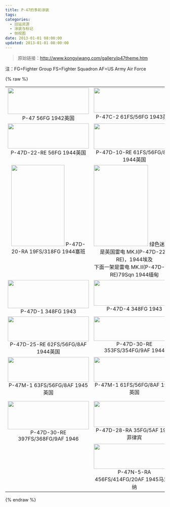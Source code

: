```yaml
---
title: P-47的多彩涂装
tags:
categories:
  - 旧站资源
  - 涂装与标记
  - 侧视图
date: 2013-01-01 08:00:00
updated: 2013-01-01 08:00:00
---
```


> 原始链接：http://www.kongyiwang.com/gallery/p47theme.htm

<!-- more -->

注：FG=Fighter Group FS=Fighter Squadron AF=US Army Air Force

{% raw %}
<table border="0" cellspacing="0" cellpadding="0">
<tr>
<td width="33%" valign="top" align="center"><img border="0" src="https://afwing-backup.img.noc.one/old-gallery/p47/p47c.jpg" width="256" height="83">
P-47 56FG 1942英国</td>
<td width="33%" valign="top" align="center"><img border="0" src="https://afwing-backup.img.noc.one/old-gallery/p47/p47c-2.jpg" width="256" height="79">
P-47C-2 61FS/56FG 1943英国</td>
<td width="34%" valign="top" align="center"><img border="0" src="https://afwing-backup.img.noc.one/old-gallery/p47/p47d-10.jpg" width="256" height="77">
P-47D-10 325FG 1943</td>
</tr>
<tr>
<td width="33%" valign="top" align="center"><img border="0" src="https://afwing-backup.img.noc.one/old-gallery/p47/p47d-22.jpg" width="256" height="79">
P-47D-22-RE 56FG 1944英国</td>
<td width="33%" valign="top" align="center"><img border="0" src="https://afwing-backup.img.noc.one/old-gallery/p47/p47d-10re.jpg" width="256" height="81">
P-47D-10-RE 61FS/56FG/8AF 1944英国</td>
<td width="34%" valign="top" align="center"><img border="0" src="https://afwing-backup.img.noc.one/old-gallery/p47/p47d-22re.jpg" width="256" height="80">
P-47D-22-RE 511FS/405FG/9AF 1944</td>
</tr>
<tr>
<td width="33%" valign="top" align="center" rowspan="3"><img border="0" src="https://afwing-backup.img.noc.one/old-gallery/p47/3d.jpg" width="168" height="256">
P-47D-20-RA 19FS/318FG 1944塞班</td>
<td width="33%" valign="top" align="center" rowspan="3"><img border="0" src="https://afwing-backup.img.noc.one/old-gallery/p47/3d-2.jpg" width="171" height="256">
绿色迷彩的是英国雷电 MK.I(P-47D-22-RE)，1944埃及<br>
下面一架是雷电 MK.II(P-47D-28-RE)79Sqn 1944缅甸</td>
<td width="34%" valign="top" align="center"><img border="0" src="https://afwing-backup.img.noc.one/old-gallery/p47/p47d-23.jpg" width="256" height="80">
P-47D-23-RA 10AF 1944印度</td>
</tr>
<tr>
<td width="34%" valign="top" align="center"><img border="0" src="https://afwing-backup.img.noc.one/old-gallery/p47/p47d-21.jpg" width="256" height="73">
P-47D-21-RE 92FS/81FG 1944&nbsp;</td>
</tr>
<tr>
<td width="34%" valign="top" align="center"><img border="0" src="https://afwing-backup.img.noc.one/old-gallery/p47/p47d-16.jpg" width="256" height="85">
P-47D-16-RE&nbsp; 310FS/58FG 1944</td>
</tr>
<tr>
<td valign="top" align="center" width="33%"><img border="0" src="https://afwing-backup.img.noc.one/old-gallery/p47/p47d-1.jpg" width="256" height="89">
P-47D-1 348FG 1943</td>
<td width="33%" valign="top" align="center"><img border="0" src="https://afwing-backup.img.noc.one/old-gallery/p47/p47d-4.jpg" width="256" height="81">
P-47D-4 348FG 1943</td>
<td width="34%" valign="top" align="center"><img border="0" src="https://afwing-backup.img.noc.one/old-gallery/p47/p47d-5.jpg" width="256" height="82">
P-47D-5 341FS/348FG 1943</td>
</tr>
<tr>
<td width="33%" valign="top" align="center"><img border="0" src="https://afwing-backup.img.noc.one/old-gallery/p47/p47d-25.jpg" width="256" height="78">
P-47D-25-RE 62FS/56FG/8AF 1944英国</td>
<td width="33%" valign="top" align="center"><img border="0" src="https://afwing-backup.img.noc.one/old-gallery/p47/p47d-30-1.jpg" width="256" height="77">
P-47D-30-RE 353FS/354FG/9AF 1944</td>
<td width="34%" valign="top" align="center"><img border="0" src="https://afwing-backup.img.noc.one/old-gallery/p47/p47d-30re.jpg" width="256" height="75">
P-47D-30-RE 353FS/354FG/9AF 1944</td>
</tr>
<tr>
<td width="33%" valign="top" align="center"><img border="0" src="https://afwing-backup.img.noc.one/old-gallery/p47/p47m-1.jpg" width="256" height="79">
P-47M-1 63FS/56FG/8AF 1945英国</td>
<td width="33%" valign="top" align="center"><img border="0" src="https://afwing-backup.img.noc.one/old-gallery/p47/p47m-1-1.jpg" width="256" height="78">
P-47M-1 61FS/56FG/8AF 1945英国</td>
<td width="34%" valign="top" align="center"><img border="0" src="https://afwing-backup.img.noc.one/old-gallery/p47/p47d-30.jpg" width="256" height="93">
P-47D-30-RA 512FS/406FG/9AF 1945</td>
</tr>
<tr>
<td width="33%" valign="top" align="center"><img border="0" src="https://afwing-backup.img.noc.one/old-gallery/p47/p47d-30-2.jpg" width="256" height="89">
P-47D-30-RE 397FS/368FG/9AF 1946</td>
<td width="33%" valign="top" align="center"><img border="0" src="https://afwing-backup.img.noc.one/old-gallery/p47/p47d-28.jpg" width="256" height="82">
P-47D-28-RA 35FG/5AF 1945菲律宾</td>
<td width="34%" valign="top" align="center"><img border="0" src="https://afwing-backup.img.noc.one/old-gallery/p47/p47d-28ra.jpg" width="256" height="81">
P-47D-28-RA 41FS/35FG/5AF 1945菲律宾</td>
</tr>
<tr>
<td width="33%" valign="top" align="center"></td>
<td width="33%" valign="top" align="center"><img border="0" src="https://afwing-backup.img.noc.one/old-gallery/p47/p47n.jpg" width="256" height="79">
P-47N-5-RA 456FS/414FG/20AF 1945马里亚纳</td>
<td width="34%" valign="top" align="center"></td>
</tr>
</table>
{% endraw %}

